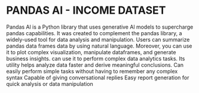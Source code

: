 # PANDAS AI - INCOME DATASET 
Pandas Al is a Python library that uses generative Al models to supercharge pandas capabilities.
It was created to complement the pandas library, a widely-used tool for data analysis and manipulation.
Users can summarize pandas data frames data by using natural language.
Moreover, you can use it to plot complex visualization, manipulate dataframes, and generate business insights.
can use it to perform complex data analytics tasks. Its utility helps analyze data faster and derive meaningful conclusions.
Can easily perform simple tasks without having to remember any complex syntax
Capable of giving conversational replies
Easy report generation for quick analysis or data manipulation
